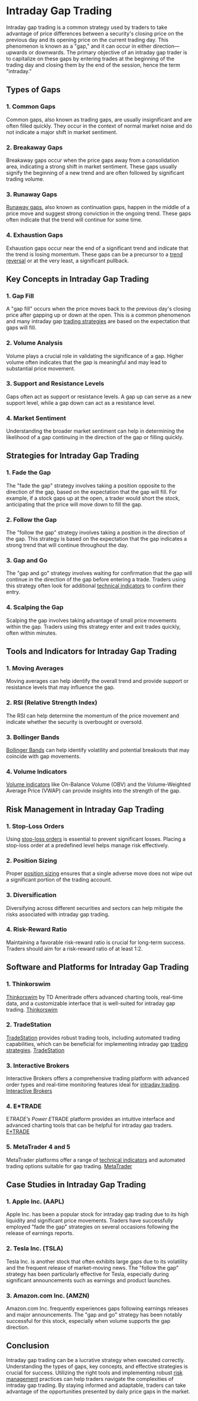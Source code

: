 # Intraday Gap Trading

Intraday gap trading is a common strategy used by traders to take advantage of price differences between a security's closing price on the previous day and its opening price on the current trading day. This phenomenon is known as a "gap," and it can occur in either direction—upwards or downwards. The primary objective of an intraday gap trader is to capitalize on these gaps by entering trades at the beginning of the trading day and closing them by the end of the session, hence the term "intraday."

## Types of Gaps

### 1. Common Gaps
Common gaps, also known as trading gaps, are usually insignificant and are often filled quickly. They occur in the context of normal market noise and do not indicate a major shift in market sentiment.

### 2. Breakaway Gaps
Breakaway gaps occur when the price gaps away from a consolidation area, indicating a strong shift in market sentiment. These gaps usually signify the beginning of a new trend and are often followed by significant trading volume.

### 3. Runaway Gaps
[Runaway gaps](../r/runaway_gaps.md), also known as continuation gaps, happen in the middle of a price move and suggest strong conviction in the ongoing trend. These gaps often indicate that the trend will continue for some time.

### 4. Exhaustion Gaps
Exhaustion gaps occur near the end of a significant trend and indicate that the trend is losing momentum. These gaps can be a precursor to a [trend reversal](../t/trend_reversal.md) or at the very least, a significant pullback.

## Key Concepts in Intraday Gap Trading

### 1. Gap Fill
A "gap fill" occurs when the price moves back to the previous day's closing price after gapping up or down at the open. This is a common phenomenon and many intraday gap [trading strategies](../t/trading_strategies.md) are based on the expectation that gaps will fill.

### 2. Volume Analysis
Volume plays a crucial role in validating the significance of a gap. Higher volume often indicates that the gap is meaningful and may lead to substantial price movement.

### 3. Support and Resistance Levels
Gaps often act as support or resistance levels. A gap up can serve as a new support level, while a gap down can act as a resistance level.

### 4. Market Sentiment
Understanding the broader market sentiment can help in determining the likelihood of a gap continuing in the direction of the gap or filling quickly.

## Strategies for Intraday Gap Trading

### 1. Fade the Gap
The "fade the gap" strategy involves taking a position opposite to the direction of the gap, based on the expectation that the gap will fill. For example, if a stock gaps up at the open, a trader would short the stock, anticipating that the price will move down to fill the gap.

### 2. Follow the Gap
The "follow the gap" strategy involves taking a position in the direction of the gap. This strategy is based on the expectation that the gap indicates a strong trend that will continue throughout the day.

### 3. Gap and Go
The "gap and go" strategy involves waiting for confirmation that the gap will continue in the direction of the gap before entering a trade. Traders using this strategy often look for additional [technical indicators](../t/technical_indicators.md) to confirm their entry.

### 4. Scalping the Gap
Scalping the gap involves taking advantage of small price movements within the gap. Traders using this strategy enter and exit trades quickly, often within minutes.

## Tools and Indicators for Intraday Gap Trading

### 1. Moving Averages
Moving averages can help identify the overall trend and provide support or resistance levels that may influence the gap.

### 2. RSI (Relative Strength Index)
The RSI can help determine the momentum of the price movement and indicate whether the security is overbought or oversold.

### 3. Bollinger Bands
[Bollinger Bands](../b/bollinger_bands.md) can help identify volatility and potential breakouts that may coincide with gap movements.

### 4. Volume Indicators
[Volume indicators](../v/volume_indicators.md) like On-Balance Volume (OBV) and the Volume-Weighted Average Price (VWAP) can provide insights into the strength of the gap.

## Risk Management in Intraday Gap Trading

### 1. Stop-Loss Orders
Using [stop-loss orders](../s/stop-loss_orders.md) is essential to prevent significant losses. Placing a stop-loss order at a predefined level helps manage risk effectively.

### 2. Position Sizing
Proper [position sizing](../p/position_sizing.md) ensures that a single adverse move does not wipe out a significant portion of the trading account.

### 3. Diversification
Diversifying across different securities and sectors can help mitigate the risks associated with intraday gap trading.

### 4. Risk-Reward Ratio
Maintaining a favorable risk-reward ratio is crucial for long-term success. Traders should aim for a risk-reward ratio of at least 1:2.

## Software and Platforms for Intraday Gap Trading

### 1. Thinkorswim
[Thinkorswim](../t/thinkorswim.md) by TD Ameritrade offers advanced charting tools, real-time data, and a customizable interface that is well-suited for intraday gap trading.
[Thinkorswim](https://www.tdameritrade.com/tools-and-platforms/thinkorswim.page)

### 2. TradeStation
[TradeStation](../t/tradestation.md) provides robust trading tools, including automated trading capabilities, which can be beneficial for implementing intraday gap [trading strategies](../t/trading_strategies.md).
[TradeStation](https://www.tradestation.com)

### 3. Interactive Brokers
Interactive Brokers offers a comprehensive trading platform with advanced order types and real-time monitoring features ideal for [intraday trading](../i/intraday_trading.md).
[Interactive Brokers](https://www.interactivebrokers.com)

### 4. E*TRADE
E*TRADE’s Power E*TRADE platform provides an intuitive interface and advanced charting tools that can be helpful for intraday gap traders.
[E*TRADE](https://us.etrade.com)

### 5. MetaTrader 4 and 5
MetaTrader platforms offer a range of [technical indicators](../t/technical_indicators.md) and automated trading options suitable for gap trading.
[MetaTrader](https://www.metatrader4.com)

## Case Studies in Intraday Gap Trading

### 1. Apple Inc. (AAPL)
Apple Inc. has been a popular stock for intraday gap trading due to its high liquidity and significant price movements. Traders have successfully employed "fade the gap" strategies on several occasions following the release of earnings reports.

### 2. Tesla Inc. (TSLA)
Tesla Inc. is another stock that often exhibits large gaps due to its volatility and the frequent release of market-moving news. The "follow the gap" strategy has been particularly effective for Tesla, especially during significant announcements such as earnings and product launches.

### 3. Amazon.com Inc. (AMZN)
Amazon.com Inc. frequently experiences gaps following earnings releases and major announcements. The "gap and go" strategy has been notably successful for this stock, especially when volume supports the gap direction.

## Conclusion

Intraday gap trading can be a lucrative strategy when executed correctly. Understanding the types of gaps, key concepts, and effective strategies is crucial for success. Utilizing the right tools and implementing robust [risk management](../r/risk_management.md) practices can help traders navigate the complexities of intraday gap trading. By staying informed and adaptable, traders can take advantage of the opportunities presented by daily price gaps in the market.

